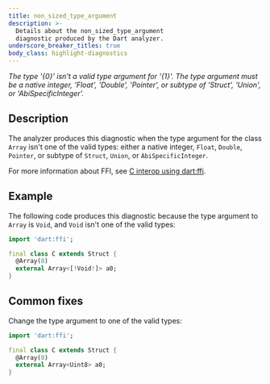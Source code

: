 ```yaml
---
title: non_sized_type_argument
description: >-
  Details about the non_sized_type_argument
  diagnostic produced by the Dart analyzer.
underscore_breaker_titles: true
body_class: highlight-diagnostics
---
```


_The type '{0}' isn't a valid type argument for '{1}'. The type argument must be
a native integer, 'Float', 'Double', 'Pointer', or subtype of 'Struct', 'Union', or 'AbiSpecificInteger'._

## Description

The analyzer produces this diagnostic when the type argument for the class
`Array` isn't one of the valid types: either a native integer, `Float`,
`Double`, `Pointer`, or subtype of `Struct`, `Union`, or
`AbiSpecificInteger`.

For more information about FFI, see [C interop using dart:ffi][ffi].

## Example

The following code produces this diagnostic because the type argument to
`Array` is `Void`, and `Void` isn't one of the valid types:

```dart
import 'dart:ffi';

final class C extends Struct {
  @Array(8)
  external Array<[!Void!]> a0;
}
```

## Common fixes

Change the type argument to one of the valid types:

```dart
import 'dart:ffi';

final class C extends Struct {
  @Array(8)
  external Array<Uint8> a0;
}
```

[ffi]: /interop/c-interop
